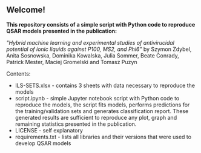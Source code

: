 ## Welcome!
**This repository consists of a simple script with Python code to reproduce QSAR models presented in the publication:**

*"Hybrid machine learning and experimental studies of antivirucidal potential of ionic liquids against P100, MS2, and Phi6"*
by Szymon Zdybel, Anita Sosnowska, Dominika Kowalska, Julia Sommer, Beate Conrady, Patrick Mester, Maciej Gromelski and Tomasz Puzyn

Contents:
- ILS-SETS.xlsx - contains 3 sheets with data necessary to reproduce the models
- script.ipynb - simple Jupyter notebook script with Python code to reproduce the models, the script fits models, performs predictions
               for the training/validation sets and generates classification report. These generated results are sufficient to reproduce any
               plot, graph and remaining statistics presented in the publication. 
- LICENSE - self explanatory
- requirements.txt - lists all libraries and their versions that were used to develop QSAR models
